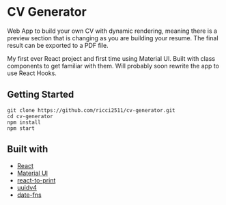 # CV Generator

Web App to build your own CV with dynamic rendering, meaning there is a preview
section that is changing as you are building your resume. The final result can be 
exported to a PDF file.

My first ever React project and first time using Material UI. Built with class components
to get familiar with them. Will probably soon rewrite the app to use React Hooks.

## Getting Started
```
git clone https://github.com/ricci2511/cv-generator.git
cd cv-generator
npm install
npm start
```
## Built with
* [React](https://reactjs.org/)
* [Material UI](https://mui.com/)
* [react-to-print](https://github.com/gregnb/react-to-print)
* [uuidv4](https://github.com/thenativeweb/uuidv4)
* [date-fns](https://date-fns.org/)